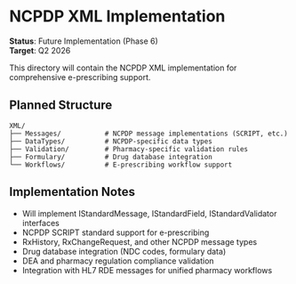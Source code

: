 # NCPDP XML Implementation  

**Status**: Future Implementation (Phase 6)  
**Target**: Q2 2026

This directory will contain the NCPDP XML implementation for comprehensive e-prescribing support.

## Planned Structure

```
XML/
├── Messages/           # NCPDP message implementations (SCRIPT, etc.)
├── DataTypes/          # NCPDP-specific data types
├── Validation/         # Pharmacy-specific validation rules
├── Formulary/          # Drug database integration
└── Workflows/          # E-prescribing workflow support
```

## Implementation Notes

- Will implement IStandardMessage, IStandardField, IStandardValidator interfaces
- NCPDP SCRIPT standard support for e-prescribing
- RxHistory, RxChangeRequest, and other NCPDP message types
- Drug database integration (NDC codes, formulary data)
- DEA and pharmacy regulation compliance validation
- Integration with HL7 RDE messages for unified pharmacy workflows